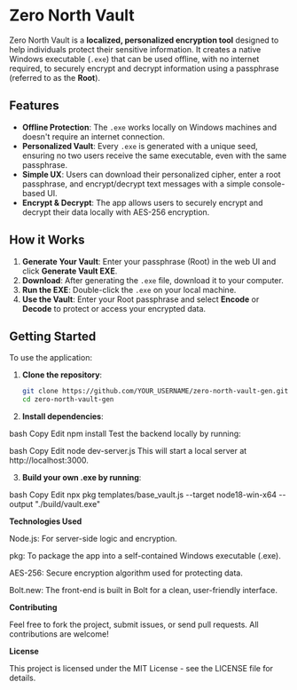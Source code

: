 # Zero North Vault

Zero North Vault is a **localized, personalized encryption tool** designed to help individuals protect their sensitive information. It creates a native Windows executable (`.exe`) that can be used offline, with no internet required, to securely encrypt and decrypt information using a passphrase (referred to as the **Root**).

## Features

- **Offline Protection**: The `.exe` works locally on Windows machines and doesn't require an internet connection.
- **Personalized Vault**: Every `.exe` is generated with a unique seed, ensuring no two users receive the same executable, even with the same passphrase.
- **Simple UX**: Users can download their personalized cipher, enter a root passphrase, and encrypt/decrypt text messages with a simple console-based UI.
- **Encrypt & Decrypt**: The app allows users to securely encrypt and decrypt their data locally with AES-256 encryption.

## How it Works

1. **Generate Your Vault**: Enter your passphrase (Root) in the web UI and click **Generate Vault EXE**.
2. **Download**: After generating the `.exe` file, download it to your computer.
3. **Run the EXE**: Double-click the `.exe` on your local machine.
4. **Use the Vault**: Enter your Root passphrase and select **Encode** or **Decode** to protect or access your encrypted data.

## Getting Started

To use the application:

1. **Clone the repository**:
   ```bash
   git clone https://github.com/YOUR_USERNAME/zero-north-vault-gen.git
   cd zero-north-vault-gen

2. **Install dependencies**:

bash
Copy
Edit
npm install
Test the backend locally by running:

bash
Copy
Edit
node dev-server.js
This will start a local server at http://localhost:3000.

3. **Build your own .exe by running**:

bash
Copy
Edit
npx pkg templates/base_vault.js --target node18-win-x64 --output "./build/vault.exe"


**Technologies Used** 

Node.js: For server-side logic and encryption.

pkg: To package the app into a self-contained Windows executable (.exe).

AES-256: Secure encryption algorithm used for protecting data.

Bolt.new: The front-end is built in Bolt for a clean, user-friendly interface.

**Contributing**

Feel free to fork the project, submit issues, or send pull requests. All contributions are welcome!

**License**

This project is licensed under the MIT License - see the LICENSE file for details.